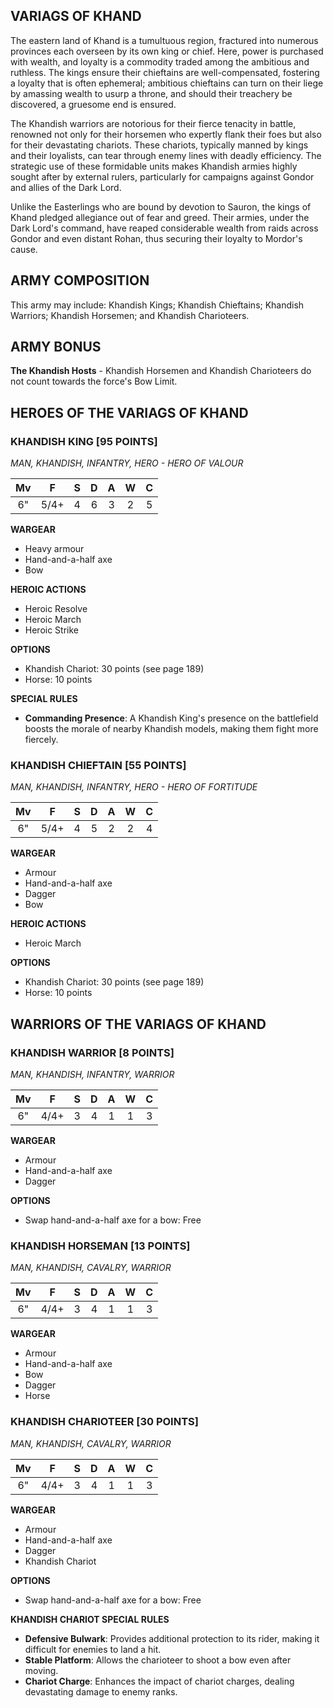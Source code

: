 ﻿## VARIAGS OF KHAND

The eastern land of Khand is a tumultuous region, fractured into numerous provinces each overseen by its own king or chief. Here, power is purchased with wealth, and loyalty is a commodity traded among the ambitious and ruthless. The kings ensure their chieftains are well-compensated, fostering a loyalty that is often ephemeral; ambitious chieftains can turn on their liege by amassing wealth to usurp a throne, and should their treachery be discovered, a gruesome end is ensured.

The Khandish warriors are notorious for their fierce tenacity in battle, renowned not only for their horsemen who expertly flank their foes but also for their devastating chariots. These chariots, typically manned by kings and their loyalists, can tear through enemy lines with deadly efficiency. The strategic use of these formidable units makes Khandish armies highly sought after by external rulers, particularly for campaigns against Gondor and allies of the Dark Lord.

Unlike the Easterlings who are bound by devotion to Sauron, the kings of Khand pledged allegiance out of fear and greed. Their armies, under the Dark Lord's command, have reaped considerable wealth from raids across Gondor and even distant Rohan, thus securing their loyalty to Mordor's cause.

## ARMY COMPOSITION

This army may include: Khandish Kings; Khandish Chieftains; Khandish Warriors; Khandish Horsemen; and Khandish Charioteers.

## ARMY BONUS

**The Khandish Hosts** - Khandish Horsemen and Khandish Charioteers do not count towards the force's Bow Limit.

## HEROES OF THE VARIAGS OF KHAND

### KHANDISH KING [95 POINTS]
*MAN, KHANDISH, INFANTRY, HERO - HERO OF VALOUR*

| Mv | F  | S | D | A | W | C |
|:--:|:--:|:-:|:--:|:-:|:-:|:-:|
| 6" | 5/4+ | 4 | 6 | 3 | 2 | 5 |

**WARGEAR**
- Heavy armour
- Hand-and-a-half axe
- Bow

**HEROIC ACTIONS**
- Heroic Resolve
- Heroic March
- Heroic Strike

**OPTIONS**
- Khandish Chariot: 30 points (see page 189)
- Horse: 10 points

**SPECIAL RULES**
- **Commanding Presence**: A Khandish King's presence on the battlefield boosts the morale of nearby Khandish models, making them fight more fiercely.

### KHANDISH CHIEFTAIN [55 POINTS]
*MAN, KHANDISH, INFANTRY, HERO - HERO OF FORTITUDE*

| Mv | F  | S | D | A | W | C |
|:--:|:--:|:-:|:--:|:-:|:-:|:-:|
| 6" | 5/4+ | 4 | 5 | 2 | 2 | 4 |

**WARGEAR**
- Armour
- Hand-and-a-half axe
- Dagger
- Bow

**HEROIC ACTIONS**
- Heroic March

**OPTIONS**
- Khandish Chariot: 30 points (see page 189)
- Horse: 10 points

## WARRIORS OF THE VARIAGS OF KHAND

### KHANDISH WARRIOR [8 POINTS]
*MAN, KHANDISH, INFANTRY, WARRIOR*

| Mv | F  | S | D | A | W | C |
|:--:|:--:|:-:|:--:|:-:|:-:|:-:|
| 6" | 4/4+ | 3 | 4 | 1 | 1 | 3 |

**WARGEAR**
- Armour
- Hand-and-a-half axe
- Dagger

**OPTIONS**
- Swap hand-and-a-half axe for a bow: Free

### KHANDISH HORSEMAN [13 POINTS]
*MAN, KHANDISH, CAVALRY, WARRIOR*

| Mv | F  | S | D | A | W | C |
|:--:|:--:|:-:|:--:|:-:|:-:|:-:|
| 6" | 4/4+ | 3 | 4 | 1 | 1 | 3 |

**WARGEAR**
- Armour
- Hand-and-a-half axe
- Bow
- Dagger
- Horse

### KHANDISH CHARIOTEER [30 POINTS]
*MAN, KHANDISH, CAVALRY, WARRIOR*

| Mv | F  | S | D | A | W | C |
|:--:|:--:|:-:|:--:|:-:|:-:|:-:|
| 6" | 4/4+ | 3 | 4 | 1 | 1 | 3 |

**WARGEAR**
- Armour
- Hand-and-a-half axe
- Dagger
- Khandish Chariot

**OPTIONS**
- Swap hand-and-a-half axe for a bow: Free

**KHANDISH CHARIOT SPECIAL RULES**
- **Defensive Bulwark**: Provides additional protection to its rider, making it difficult for enemies to land a hit.
- **Stable Platform**: Allows the charioteer to shoot a bow even after moving.
- **Chariot Charge**: Enhances the impact of chariot charges, dealing devastating damage to enemy ranks.
